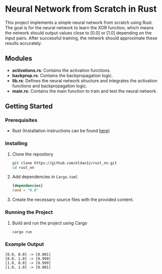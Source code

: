# Neural Network from Scratch in Rust

This project implements a simple neural network from scratch using Rust. The goal is for the neural network to learn the XOR function, which means the network should output values close to [0.0] or [1.0] depending on the input pairs. After successful training, the network should approximate these results accurately.


## Modules

- **activations.rs**: Contains the activation functions.
- **backprop.rs**: Contains the backpropagation logic.
- **lib.rs**: Defines the neural network structure and integrates the activation functions and backpropagation logic.
- **main.rs**: Contains the main function to train and test the neural network.

## Getting Started

### Prerequisites

- Rust (Installation instructions can be found [here](https://www.rust-lang.org/tools/install))

### Installing

1. Clone the repository
    ```sh
    git clone https://github.com/eldan1z/rust_nn.git
    cd rust_nn
    ```

2. Add dependencies in `Cargo.toml`
    ```toml
    [dependencies]
    rand = "0.8"
    ```

3. Create the necessary source files with the provided content.

### Running the Project

1. Build and run the project using Cargo

   ```sh
   cargo run
   ```

### Example Output

```plaintext
[0.0, 0.0] -> [0.001]
[0.0, 1.0] -> [0.999]
[1.0, 0.0] -> [0.999]
[1.0, 1.0] -> [0.001]
```
